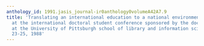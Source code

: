 ```yaml
---
anthology_id: 1991.jasis_journal-ir0anthology0volumeA42A7.9
title: 'Translating an international education to a national environment: Papers presented
  at the international doctoral student conference sponsored by the doctoral guild
  at the University of Pittsburgh school of library and information science, September
  23-25, 1988'
---
```

